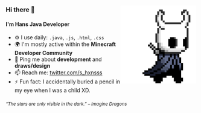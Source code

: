 <div>
<img src="./img/icon.gif" width="200" align="right"/>
 <!---<img src="./img/about_whiteandblack_style0.gif" width="500" />-->
 
### Hi there 👋

#### I'm Hans Java Developer

- ⚙️ I use daily: `.java`, `.js`, `.html`, `.css`
- 🌍 I'm mostly active within the **Minecraft Developer Community**
- 💬 Ping me about **development** and **draws/design**
- 📫 Reach me: [twitter.com/s_hxnsss](https://twitter.com/hxnsss)
- ⚡️ Fun fact: I accidentally buried a pencil in my eye when I was a child XD.
  
<sub> *“The stars are only visible in the dark.” – Imagine Dragons* </sub>

</div>
